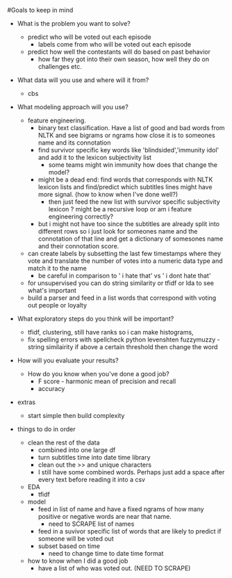 #Goals to keep in mind
* What is the problem you want to solve?
  * predict who will be voted out each episode
    * labels come from who will be voted out each episode
  * predict how well the contestants will do based on past behavior
    * how far they got into their own season, how well they do on challenges etc.
* What data will you use and where will it from?
  * cbs
* What modeling approach will you use?
  * feature engineering. 
    * binary text classification. Have a list of good and bad words from NLTK and see bigrams or ngrams how close it is to someones name and its connotation
    * find survivor specific key words like 'blindsided','immunity idol' and add it to the lexicon subjectivity list
      * some teams might win immunity how does that change the model?
    * might be a dead end: find words that corresponds with NLTK lexicon lists and find/predict which subtitles lines might have more signal. (how to know when I've done well?)
      * then just feed the new list with survivor specific subjectivity lexicon ? might be a recursive loop or am i feature engineering correctly? 
    * but i might not have too since the subtitles are already split into different rows so i just look for someones name and the connotation of that line and get a dictionary of somesones name and their connotation score.
  * can create labels by subsetting the last few timestamps where they vote and translate the number of votes into a numeric data type and match it to the name 
    * be careful in comparison to ' i hate that' vs ' i dont hate that'
  * for unsupervised you can do string similarity or tfidf or lda to see what's important
  * build a parser and feed in a list words that correspond with voting out people or loyalty
* What exploratory steps do you think will be important?
  * tfidf, clustering, still have ranks so i can make histograms, 
  * fix spelling errors with spellcheck  python levenshten fuzzymuzzy - string similairity if above a certain threshold then change the word
* How will you evaluate your results?
  * How do you know when you've done a good job?
    * F score - harmonic mean of precision and recall
    * accuracy 


* extras 
  * start simple then build complexity
  
  
  
* things to do in order
  * clean the rest of the data
    * combined into one large df
    * turn subtitles time into date time library 
    * clean out the >> and unique characters
    * I still have some combined words. Perhaps just add a space after every text before reading it into a csv  
  * EDA
    * tfidf
  * model 
    * feed in list of name and have a fixed ngrams of how many positive or negative words are near that name.
      * need to SCRAPE list of names
    * feed in a suvivor specific list of words that are likely to predict if someone will be voted out
    * subset based on time
      * need to change time to date time format
  * how to know when I did a good job
    * have a list of who was voted out. (NEED TO SCRAPE)
